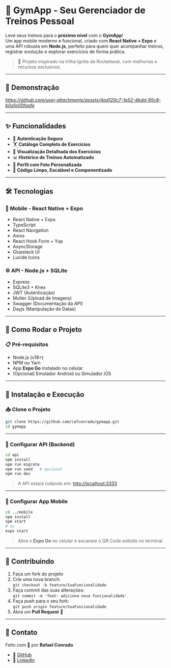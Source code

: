 # 💪 GymApp - Seu Gerenciador de Treinos Pessoal

Leve seus treinos para o **próximo nível** com o **GymApp**!  
Um app mobile moderno e funcional, criado com **React Native + Expo** e uma API robusta em **Node.js**, perfeito para quem quer acompanhar treinos, registrar evolução e explorar exercícios de forma prática.

> 📲 Projeto inspirado na trilha Ignite da Rocketseat, com melhorias e recursos exclusivos.

---

## 🎥 Demonstração

*https://github.com/user-attachments/assets/4ad120c7-1a52-4bdd-95c8-b0a1e00faafe*



---

## ✨ Funcionalidades

- 🔐 **Autenticação Segura**
- 🏋️ **Catálogo Completo de Exercícios**
- 📖 **Visualização Detalhada dos Exercícios**
- 📊 **Histórico de Treinos Automatizado**
- 👤 **Perfil com Foto Personalizada**
- 💎 **Código Limpo, Escalável e Componentizado**

---

## 🛠️ Tecnologias

### 📱 Mobile - React Native + Expo

- React Native + Expo
- TypeScript
- React Navigation
- Axios
- React Hook Form + Yup
- AsyncStorage
- Gluestack UI
- Lucide Icons

### ⚙️ API - Node.js + SQLite

- Express
- SQLite3 + Knex
- JWT (Autenticação)
- Multer (Upload de Imagens)
- Swagger (Documentação da API)
- Dayjs (Manipulação de Datas)

---

## 🚀 Como Rodar o Projeto

### 📋 Pré-requisitos

- Node.js (v18+)
- NPM ou Yarn
- App **Expo Go** instalado no celular
- (Opcional) Emulador Android ou Simulador iOS

---

## 🚀 Instalação e Execução

### 📥 Clone o Projeto

```bash
git clone https://github.com/rafconrado/gymapp.git
cd gymapp
```

---

### 🔌 Configurar API (Backend)

```bash
cd api
npm install
npm run migrate
npm run seed   # opcional
npm run dev
```

> A API estará rodando em: [http://localhost:3333](http://localhost:3333)

---

### 📱 Configurar App Mobile

```bash
cd ../mobile
npm install
npm start
# ou
expo start
```

> Abra o **Expo Go** no celular e escaneie o QR Code exibido no terminal.

---

## 🤝 Contribuindo

1. Faça um fork do projeto  
2. Crie uma nova branch:  
   `git checkout -b feature/SuaFuncionalidade`  
3. Faça commit das suas alterações:  
   `git commit -m 'feat: adiciona nova funcionalidade'`  
4. Faça push para o seu fork:  
   `git push origin feature/SuaFuncionalidade`  
5. Abra um **Pull Request** 🚀

---

## 📧 Contato

Feito com 💙 por **Rafael Conrado**

- 🔗 [GitHub](https://github.com/rafconrado)
- 🔗 [LinkedIn](https://linkedin.com/in/rafconradoo)
